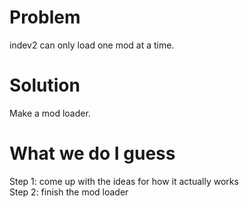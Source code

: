 # Problem

indev2 can only load one mod at a time.


# Solution

Make a mod loader.


# What we do I guess

Step 1: come up with the ideas for how it actually works  
Step 2: finish the mod loader
